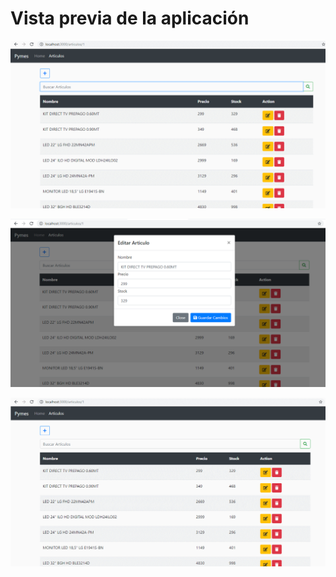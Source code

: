 # Vista previa de la aplicación

![](docs/pymes_gif.gif)

![](docs/pymes-node.png)

![](docs/pymes_gif2.gif)